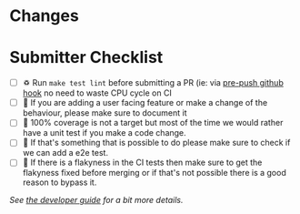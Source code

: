 <!-- 🎉🎉🎉 Thank you for the PR!!! 🎉🎉🎉 -->

# Changes

<!-- Describe your changes here- ideally you can get that description straight from
your descriptive commit message(s)! -->

# Submitter Checklist

- [ ] ♽  Run `make test lint` before submitting a PR (ie: via [pre-push github hook](./hack/dev/prep-push-hook) no need to waste CPU cycle on CI 
- [ ] 📖 If you are adding a user facing feature or make a change of the behaviour, please make sure to document it
- [ ] 🧪 100% coverage is not a target but most of the time we would rather have a unit test if you make a code change.
- [ ] 🎁 If that's something that is possible to do please make sure to check if we can add a e2e test.
- [ ] 🔎 If there is a flakyness in the CI tests then make sure to get the flakyness fixed before merging or if that's not possible there is a good reason to bypass it.

_See [the developer guide](https://github.com/openshift-pipelines/pipelines-as-code/blob/main/docs/development.md) for a bit more details._
